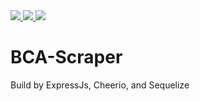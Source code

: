 <a href="">
  <img src="https://img.shields.io/badge/Endpoint-Done-brightgreen">
</a>
<a href="">
  <img src="https://img.shields.io/badge/Validation-On%20Progress-yellow">
</a>
<a href="">
  <img src="https://img.shields.io/badge/Unit%20Test-Not%20yet-red">
</a>

# BCA-Scraper
Build by ExpressJs, Cheerio, and Sequelize
